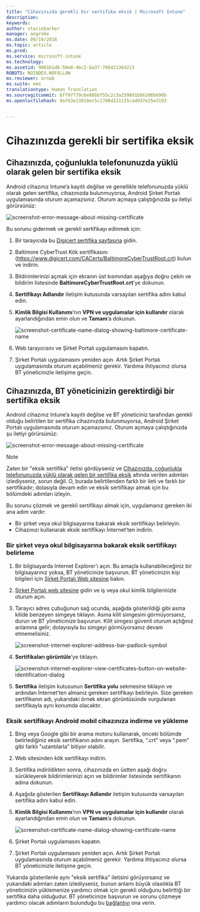 ```yaml
---
title: "Cihazınızda gerekli bir sertifika eksik | Microsoft Intune"
description: 
keywords: 
author: staciebarker
manager: angrobe
ms.date: 09/19/2016
ms.topic: article
ms.prod: 
ms.service: microsoft-intune
ms.technology: 
ms.assetid: 9081b1d8-50e8-4bc2-ba37-766421364213
ROBOTS: NOINDEX,NOFOLLOW
ms.reviewer: arnab
ms.suite: ems
translationtype: Human Translation
ms.sourcegitcommit: bff97f79c6e88bbf55c2c3a259891bb6206b690b
ms.openlocfilehash: 9a763e13818ec5c1708d121125cadd37e25e3193


---
```



# Cihazınızda gerekli bir sertifika eksik


## Cihazınızda, çoğunlukla telefonunuzda yüklü olarak gelen bir sertifika eksik
Android cihazınız Intune’a kayıtlı değilse ve genellikle telefonunuzda yüklü olarak gelen sertifika, cihazınızda bulunmuyorsa, Android Şirket Portalı uygulamasında oturum açamazsınız. Oturum açmaya çalıştığınızda şu iletiyi görürsünüz:

![screenshot-error-message-about-missing-certificate](./media/andr-cert_install-1-cert_missing.png)

Bu sorunu gidermek ve gerekli sertifikayı edinmek için:

1.  Bir tarayıcıda bu [Digicert sertifika sayfasına](https://www.digicert.com/digicert-root-certificates.htm) gidin.

2.  Baltimore CyberTrust Kök sertifikasını (https://www.digicert.com/CACerts/BaltimoreCyberTrustRoot.crt) bulun ve indirin.

3.  Bildirimlerinizi açmak için ekranın üst kısmından aşağıya doğru çekin ve bildirim listesinde **BaltimoreCyberTrustRoot.crt**’ye dokunun.

4.  **Sertifikayı Adlandır** iletişim kutusunda varsayılan sertifika adını kabul edin.

5. **Kimlik Bilgisi Kullanımı**’nın **VPN ve uygulamalar için kullanılır** olarak ayarlandığından emin olun ve **Tamam**’a dokunun.

    ![screenshot-certificate-name-dialog-showing-baltimore-certificate-name](./media/andr-cert_install-2-add_cert_name.png)

6. Web tarayıcısını ve Şirket Portalı uygulamasını kapatın.

7. Şirket Portalı uygulamasını yeniden açın. Artık Şirket Portalı uygulamasında oturum açabilmeniz gerekir. Yardıma ihtiyacınız olursa BT yöneticinizle iletişime geçin.

## Cihazınızda, BT yöneticinizin gerektirdiği bir sertifika eksik
Android cihazınız Intune’a kayıtlı değilse ve BT yöneticiniz tarafından gerekli olduğu belirtilen bir sertifika cihazınızda bulunmuyorsa, Android Şirket Portalı uygulamasında oturum açamazsınız. Oturum açmaya çalıştığınızda şu iletiyi görürsünüz:

![screenshot-error-message-about-missing-certificate](./media/andr-cert_install-1-cert_missing.png)

>[!NOTE]
> Zaten bir "eksik sertifika" iletisi gördüyseniz ve [Cihazınızda, çoğunlukla telefonunuzda yüklü olarak gelen bir sertifika eksik](#your-device-is-missing-a-certificate-that-usually-comes-installed-on-your-phone) altında verilen adımları izlediyseniz, sorun değil. O, burada belirtilenden farklı bir ileti ve farklı bir sertifikadır; dolasıyla devam edin ve eksik sertifikayı almak için bu bölümdeki adımları izleyin.

Bu sorunu çözmek ve gerekli sertifikayı almak için, uygulamanız gereken iki ana adım vardır:

- Bir şirket veya okul bilgisayarına bakarak eksik sertifikayı belirleyin.
- Cihazınızı kullanarak eksik sertifikayı İnternet’ten indirin.

### Bir şirket veya okul bilgisayarına bakarak eksik sertifikayı belirleme

1. Bir bilgisayarda Internet Explorer’ı açın. Bu amaçla kullanabileceğiniz bir bilgisayarınız yoksa, BT yöneticinize başvurun. BT yöneticinizin kişi bilgileri için [Şirket Portalı Web sitesine](http://portal.manage.microsoft.com) bakın.

2. [Şirket Portalı web sitesine](http://portal.manage.microsoft.com) gidin ve iş veya okul kimlik bilgilerinizle oturum açın.

3. Tarayıcı adres çubuğunun sağ ucunda, aşağıda gösterildiği gibi asma kilide benzeyen simgeye tıklayın. Asma kilit simgesini görmüyorsanız, durun ve BT yöneticinize başvurun. Kilit simgesi güvenli oturum açtığınız anlamına gelir; dolayısıyla bu simgeyi görmüyorsanız devam etmemelisiniz.

    ![screenshot-internet-explorer-address-bar-padlock-symbol](./media/andr-missing-cert-ie-padlock-symbol.png)

4. **Sertifikaları görüntüle**’ye tıklayın.

    ![screenshot-internet-explorer-view-certificates-button-on-website-identification-dialog](./media/andr-missg-cert-ie-view-cert-button.png)

5. **Sertifika** iletişim kutusunun **Sertifika yolu** sekmesine tıklayın ve ardından İnternet’ten almanız gereken sertifikayı belirleyin. Size gereken sertifikanın adı, yukarıdaki örnek ekran görüntüsünde vurgulanan sertifikayla aynı konumda olacaktır.

### Eksik sertifikayı Android mobil cihazınıza indirme ve yükleme

1. Bing veya Google gibi bir arama motoru kullanarak, önceki bölümde belirlediğiniz eksik sertifikanın adını arayın. Sertifika, “.crt” veya “.pem” gibi farklı "uzantılarla" bitiyor olabilir.

2. Web sitesinden kök sertifikayı indirin.

3. Sertifika indirildikten sonra, cihazınızda en üstten aşağı doğru sürükleyerek bildirimlerinizi açın ve bildirimler listesinde sertifikanın adına dokunun.

4. Aşağıda gösterilen **Sertifikayı Adlandır** iletişim kutusunda varsayılan sertifika adını kabul edin.

5. **Kimlik Bilgisi Kullanımı**’nın **VPN ve uygulamalar için kullanılır** olarak ayarlandığından emin olun ve **Tamam**’a dokunun.

    ![screenshot-certificate-name-dialog-showing-certificate-name](./media/andr-missing-cert-cert-name.png)

6. Şirket Portalı uygulamasını kapatın.

7. Şirket Portalı uygulamasını yeniden açın. Artık Şirket Portalı uygulamasında oturum açabilmeniz gerekir. Yardıma ihtiyacınız olursa BT yöneticinizle iletişime geçin.

Yukarıda gösterilenle aynı "eksik sertifika" iletisini görüyorsanız ve yukarıdaki adımları zaten izlediyseniz, bunun anlamı büyük olasılıkla BT yöneticinizin yüklemenize yardımcı olmak için gerekli olduğunu belirttiği bir sertifika daha olduğudur. BT yöneticinize başvurun ve sorunu çözmeye yardımcı olacak adımların bulunduğu bu [bağlantıyı](/intune/troubleshoot/troubleshoot-device-enrollment-in-intune#android-certificate-issues) ona verin.





<!--HONumber=Sep16_HO3-->


